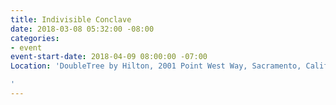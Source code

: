 ```yaml
---
title: Indivisible Conclave
date: 2018-03-08 05:32:00 -08:00
categories:
- event
event-start-date: 2018-04-09 08:00:00 -07:00
Location: 'DoubleTree by Hilton, 2001 Point West Way, Sacramento, California, 95815

'
---
```


